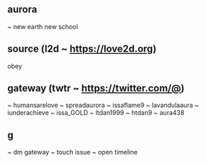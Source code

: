 ## aurora
~ new earth new school

## source (l2d ~ https://love2d.org)
obey

## gateway (twtr ~ https://twitter.com/@)
~ humansarelove
~ spreadaurora
~ issaflame9
~ lavandulaaura
~ iunderachieve
~ issa_GOLD
~ ltdan1999
~ htdan9
~ aura438

## g
~ dm gateway
~ touch issue
~ open timeline
